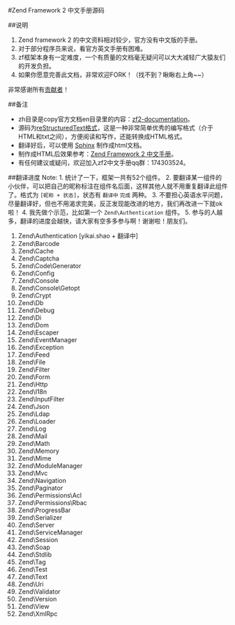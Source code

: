 #Zend Framework 2 中文手册源码


##说明

1. Zend framework 2 的中文资料相对较少，官方没有中文版的手册。
2. 对于部分程序员来说，看官方英文手册有困难。
3. zf框架本身有一定难度，一个有质量的文档毫无疑问可以大大减轻广大猿友们的开发负担。
4. 如果你愿意完善此文档，非常欢迎FORK！（找不到？瞅瞅右上角~~）

非常感谢所有[贡献者](https://github.com/shaoyikai/zf2-documentation/graphs/contributors)！

##备注

+ zh目录是copy官方文档en目录里的内容：[zf2-documentation](https://github.com/zendframework/zf2-documentation/tree/master/docs/languages/en)。
+ 源码为[reStructuredText格式](http://sphinx-doc.org/rest.html#rst-primer)，这是一种非常简单优秀的编写格式（介于HTML和txt之间），方便阅读和写作，还能转换成HTML格式。
+ 翻译好后，可以使用 [Sphinx](http://sphinx-doc.org/) 制作成html文档。
+ 制作成HTML后效果参考：[Zend Framework 2 中文手册](http://shaoyikai.github.io)。
+ 有任何建议或疑问，欢迎加入zf2中文手册qq群：174303524。

##翻译进度
Note:
	1. 统计了一下，框架一共有52个组件。
	2. 要翻译某一组件的小伙伴，可以把自己的昵称标注在组件名后面，这样其他人就不用重复翻译此组件了。格式为 ``[昵称 + 状态]``，状态有  ``翻译中`` ``完成`` 两种。
	3. 不要担心英语水平问题，尽量翻译好，但也不用渴求完美，反正发现能改进的地方，我们再改进一下就ok啦！
	4. 我先做个示范，比如第一个 ``Zend\Authentication`` 组件。
	5. 参与的人越多，翻译的进度会越快，请大家有空多多参与啊！谢谢啦！朋友们。
 
1.  Zend\Authentication	[yikai.shao + 翻译中]
2.  Zend\Barcode		
3.  Zend\Cache
4.  Zend\Captcha
5.  Zend\Code\Generator
6.  Zend\Config
7.  Zend\Console
8.  Zend\Console\Getopt
9.  Zend\Crypt
10. Zend\Db
11. Zend\Debug
12. Zend\Di
13. Zend\Dom
14. Zend\Escaper
15. Zend\EventManager
16. Zend\Exception
17. Zend\Feed
18. Zend\File
19. Zend\Filter
20. Zend\Form
21. Zend\Http
22. Zend\I18n
23. Zend\InputFilter
24. Zend\Json
25. Zend\Ldap
26. Zend\Loader
27. Zend\Log
28. Zend\Mail
29. Zend\Math
30. Zend\Memory
31. Zend\Mime
32. Zend\ModuleManager
33. Zend\Mvc
34. Zend\Navigation
35. Zend\Paginator
36. Zend\Permissions\Acl
37. Zend\Permissions\Rbac
38. Zend\ProgressBar
39. Zend\Serializer
40. Zend\Server
41. Zend\ServiceManager
42. Zend\Session
43. Zend\Soap
44. Zend\Stdlib
45. Zend\Tag
46. Zend\Test
47. Zend\Text
48. Zend\Uri
49. Zend\Validator
50. Zend\Version
51. Zend\View
52. Zend\XmlRpc
